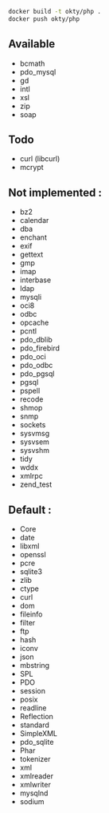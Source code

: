 ``` bash
docker build -t okty/php .
docker push okty/php
```

## Available

- bcmath
- pdo_mysql
- gd 
- intl
- xsl
- zip
- soap

## Todo
- curl (libcurl)
- mcrypt

## Not implemented :
- bz2
- calendar
- dba
- enchant
- exif
- gettext
- gmp
- imap
- interbase
- ldap
- mysqli
- oci8
- odbc
- opcache
- pcntl
- pdo_dblib
- pdo_firebird
- pdo_oci
- pdo_odbc
- pdo_pgsql
- pgsql
- pspell
- recode
- shmop
- snmp
- sockets
- sysvmsg
- sysvsem
- sysvshm
- tidy
- wddx
- xmlrpc
- zend_test

## Default : 
- Core
- date
- libxml
- openssl
- pcre
- sqlite3
- zlib
- ctype
- curl
- dom
- fileinfo
- filter
- ftp
- hash
- iconv
- json
- mbstring
- SPL
- PDO
- session
- posix
- readline
- Reflection
- standard
- SimpleXML
- pdo_sqlite
- Phar
- tokenizer
- xml
- xmlreader
- xmlwriter
- mysqlnd
- sodium